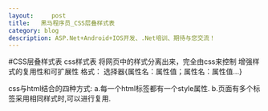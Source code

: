 ```yaml
---
layout:     post
title:   黑马程序员_CSS层叠样式表
category: blog
description: ASP.Net+Android+IOS开发、.Net培训、期待与您交流！
---
```

#CSS层叠样式表
  css样式表
    将网页中的样式分离出来，完全由css来控制
    增强样式的复用性和可扩展性 
  格式：
    选择器{属性名：属性值；属性名：属性值...}
  
  css与html结合的四种方式:
    a.每一个html标签都有一个style属性.
    b.页面有多个标签采用相同样式时,可以进行复用.
      <style>
        css代码
      <style>
